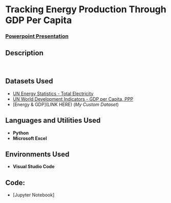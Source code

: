 <h1>Tracking Energy Production Through GDP Per Capita</h1>

 ### [Powerpoint Presentation](https://github.com/eericson2005/Energy-vs-GDP/blob/10edb356cf28635d4c7c46995b55324d066c338e/DASC_1003H_I-EDA_EthanEricson.pptx)

<h2>Description</h2>

<br />

<h2>Datasets Used</h2>

- [UN Energy Statistics - Total Electricity](https://data.un.org/Data.aspx?d=EDATA&f=cmID%3aEL%3btrID%3a01)
- [UN World Development Indicators - GDP per Capita, PPP](https://data.un.org/Data.aspx?d=WDI&f=Indicator_Code%3aNY.GDP.PCAP.PP.CD)
- [Energy & GDP](LINK HERE) (<i>My Custom Dataset</i>)

<h2>Languages and Utilities Used</h2>

- <b>Python</b> 
- <b>Microsoft Excel</b>

<h2>Environments Used </h2>

- <b>Visual Studio Code</b>

<h2>Code:</h2>

- [Jupyter Notebook]

